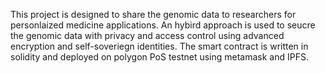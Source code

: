This project is designed to share the genomic data to researchers for personlaized medicine applications. An hybird approach is used to seucre the genomic data with privacy and access control using advanced encryption and self-soveriegn identities. The smart contract is written in solidity and deployed on polygon PoS testnet using metamask and IPFS.
